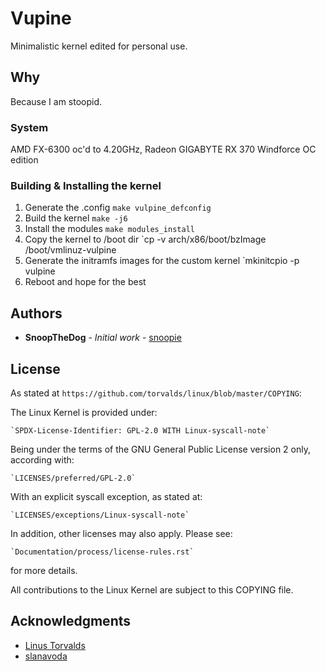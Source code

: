 # Vupine

Minimalistic kernel edited for personal use.

## Why

Because I am stoopid.

### System

AMD FX-6300 oc'd to 4.20GHz, Radeon GIGABYTE RX 370 Windforce OC edition

### Building & Installing the kernel
1. Generate the .config `make vulpine_defconfig`
2. Build the kernel `make -j6`
3. Install the modules `make modules_install`
4. Copy the kernel to /boot dir `cp -v arch/x86/boot/bzImage /boot/vmlinuz-vulpine
5. Generate the initramfs images for the custom kernel `mkinitcpio -p vulpine
6. Reboot and hope for the best

## Authors

* **SnoopTheDog** - *Initial work* - [snoopie](https://github.com/SnoopTheDog)

## License
As stated at `https://github.com/torvalds/linux/blob/master/COPYING`:

The Linux Kernel is provided under:

	`SPDX-License-Identifier: GPL-2.0 WITH Linux-syscall-note`

Being under the terms of the GNU General Public License version 2 only,
according with:

	`LICENSES/preferred/GPL-2.0`

With an explicit syscall exception, as stated at:

	`LICENSES/exceptions/Linux-syscall-note`

In addition, other licenses may also apply. Please see:

	`Documentation/process/license-rules.rst`

for more details.

All contributions to the Linux Kernel are subject to this COPYING file.

## Acknowledgments

* [Linus Torvalds](https://github.com/torvalds)
* [slanavoda](https://github.com/slanavoda)
